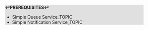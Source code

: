 <div style="margin:2em; background-color: #e0e0e0;">

<strong>↩PREREQUISITES↩</strong>

 * Simple Queue Service_TOPIC
 * Simple Notification Service_TOPIC

</div>

